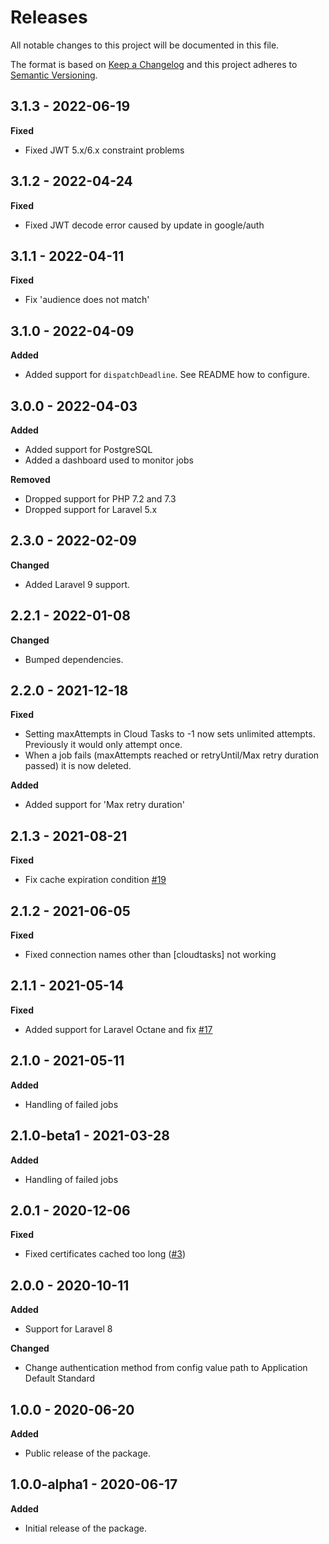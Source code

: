 # Releases
All notable changes to this project will be documented in this file.

The format is based on [Keep a Changelog](http://keepachangelog.com/en/1.0.0/)
and this project adheres to [Semantic Versioning](http://semver.org/spec/v2.0.0.html).

## 3.1.3 - 2022-06-19

**Fixed**

- Fixed JWT 5.x/6.x constraint problems

## 3.1.2 - 2022-04-24

**Fixed**

- Fixed JWT decode error caused by update in google/auth

## 3.1.1 - 2022-04-11

**Fixed**

- Fix 'audience does not match'

## 3.1.0 - 2022-04-09

**Added**

- Added support for `dispatchDeadline`. See README how to configure.

## 3.0.0 - 2022-04-03

**Added**

- Added support for PostgreSQL
- Added a dashboard used to monitor jobs

**Removed**

- Dropped support for PHP 7.2 and 7.3
- Dropped support for Laravel 5.x

## 2.3.0 - 2022-02-09

**Changed**

- Added Laravel 9 support.

## 2.2.1 - 2022-01-08

**Changed**

- Bumped dependencies.

## 2.2.0 - 2021-12-18

**Fixed**

- Setting maxAttempts in Cloud Tasks to -1 now sets unlimited attempts. Previously it would only attempt once.
- When a job fails (maxAttempts reached or retryUntil/Max retry duration passed) it is now deleted.

**Added**

- Added support for 'Max retry duration'

## 2.1.3 - 2021-08-21

**Fixed**

- Fix cache expiration condition [#19](https://github.com/stackkit/laravel-google-cloud-tasks-queue/discussions/29#discussioncomment-1205080)

## 2.1.2 - 2021-06-05

**Fixed**

- Fixed connection names other than [cloudtasks] not working

## 2.1.1 - 2021-05-14

**Fixed**

- Added support for Laravel Octane and fix [#17](https://github.com/stackkit/laravel-google-cloud-tasks-queue/issues/17)

## 2.1.0 - 2021-05-11

**Added**

- Handling of failed jobs

## 2.1.0-beta1 - 2021-03-28

**Added**

- Handling of failed jobs

## 2.0.1 - 2020-12-06

**Fixed**

- Fixed certificates cached too long ([#3](https://github.com/stackkit/laravel-google-cloud-tasks-queue/issues/3))

## 2.0.0 - 2020-10-11

**Added**

- Support for Laravel 8

**Changed**

- Change authentication method from config value path to Application Default Standard

## 1.0.0 - 2020-06-20

**Added**

- Public release of the package.

## 1.0.0-alpha1 - 2020-06-17

**Added**

- Initial release of the package.
